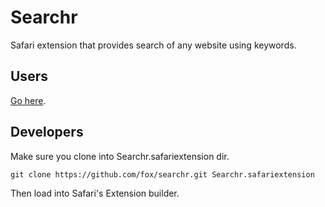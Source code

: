 # Searchr

Safari extension that provides search of any website using keywords.

## Users

[Go here](http://hakeraj.com/searchr).

## Developers

Make sure you clone into Searchr.safariextension dir.

`git clone https://github.com/fox/searchr.git Searchr.safariextension`

Then load into Safari's Extension builder.